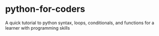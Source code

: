 # python-for-coders
A quick tutorial to python syntax, loops, conditionals, and functions for a learner with programming skills
